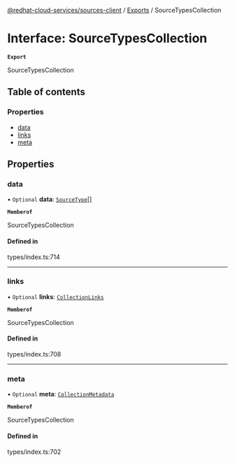 [@redhat-cloud-services/sources-client](../README.md) / [Exports](../modules.md) / SourceTypesCollection

# Interface: SourceTypesCollection

**`Export`**

SourceTypesCollection

## Table of contents

### Properties

- [data](SourceTypesCollection.md#data)
- [links](SourceTypesCollection.md#links)
- [meta](SourceTypesCollection.md#meta)

## Properties

### data

• `Optional` **data**: [`SourceType`](SourceType.md)[]

**`Memberof`**

SourceTypesCollection

#### Defined in

types/index.ts:714

___

### links

• `Optional` **links**: [`CollectionLinks`](CollectionLinks.md)

**`Memberof`**

SourceTypesCollection

#### Defined in

types/index.ts:708

___

### meta

• `Optional` **meta**: [`CollectionMetadata`](CollectionMetadata.md)

**`Memberof`**

SourceTypesCollection

#### Defined in

types/index.ts:702
